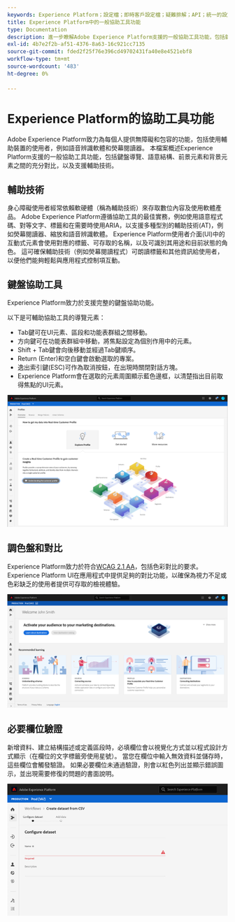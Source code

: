 ```yaml
---
keywords: Experience Platform；設定檔；即時客戶設定檔；疑難排解；API；統一的設定檔；統一的設定檔；統一的設定檔；rtcp；XDM圖形
title: Experience Platform中的一般協助工具功能
type: Documentation
description: 進一步瞭解Adobe Experience Platform支援的一般協助工具功能，包括鍵盤導覽、調色盤和對比以及輔助技術支援。
exl-id: 4b7e2f2b-af51-4376-8a63-16c921cc7135
source-git-commit: fded2f25f76e396cd49702431fa40e8e4521ebf8
workflow-type: tm+mt
source-wordcount: '483'
ht-degree: 0%

---
```


# Experience Platform的協助工具功能

Adobe Experience Platform致力為每個人提供無障礙和包容的功能，包括使用輔助裝置的使用者，例如語音辨識軟體和熒幕閱讀器。 本檔案概述Experience Platform支援的一般協助工具功能，包括鍵盤導覽、語意結構、前景元素和背景元素之間的充分對比，以及支援輔助技術。

## 輔助技術

身心障礙使用者經常依賴軟硬體（稱為輔助技術）來存取數位內容及使用軟體產品。 Adobe Experience Platform遵循協助工具的最佳實務，例如使用語意程式碼、對等文字、標籤和在需要時使用ARIA，以支援多種型別的輔助技術(AT)，例如熒幕閱讀器、縮放和語音辨識軟體。 Experience Platform使用者介面(UI)中的互動式元素會使用對應的標籤、可存取的名稱，以及可識別其用途和目前狀態的角色。 這可確保輔助技術（例如熒幕閱讀程式）可朗讀標籤和其他資訊給使用者，以便他們能夠輕鬆與應用程式控制項互動。

## 鍵盤協助工具

Experience Platform致力於支援完整的鍵盤協助功能。

以下是可輔助協助工具的導覽元素：
* Tab鍵可在UI元素、區段和功能表群組之間移動。
* 方向鍵可在功能表群組中移動，將焦點設定為個別作用中的元素。
* Shift + Tab鍵會向後移動並經過Tab鍵順序。
* Return (Enter)和空白鍵會啟動選取的專案。
* 逸出索引鍵(ESC)可作為取消按鈕，在出現時關閉對話方塊。
* Experience Platform會在選取的元素周圍顯示藍色邊框，以清楚指出目前取得焦點的UI元素。

![選取專案周圍出現藍色邊框，表示已套用焦點。](images/profile-overview-tab.png)

## 調色盤和對比

Experience Platform致力於符合[WCAG 2.1 AA](https://www.w3.org/TR/WCAG/)，包括色彩對比的要求。 Experience Platform UI在應用程式中提供足夠的對比功能，以確保為視力不足或色彩缺乏的使用者提供可存取的檢視體驗。

![Experience Platform UI首頁上呈現的調色盤與對比。](images/homepage.png)

## 必要欄位驗證

新增資料、建立結構描述或定義區段時，必填欄位會以視覺化方式並以程式設計方式顯示（在欄位的文字標籤旁使用星號）。 當您在欄位中輸入無效資料並儲存時，這些欄位會觸發驗證。 如果必要欄位未通過驗證，則會以紅色列出並顯示錯誤圖示，並出現需要修復的問題的書面說明。

![未通過驗證的必要欄位的特寫。 欄位以紅色顯示，且出現錯誤圖示。](images/field-validation.png)
